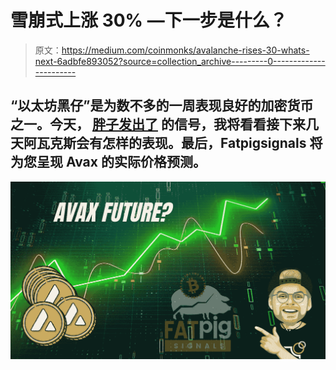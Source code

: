 # 雪崩式上涨 30% —下一步是什么？

> 原文：<https://medium.com/coinmonks/avalanche-rises-30-whats-next-6adbfe893052?source=collection_archive---------0----------------------->

## “以太坊黑仔”是为数不多的一周表现良好的加密货币之一。今天， [**胖子发出了**](https://www.fatpigsignals.com/) 的信号，我将看看接下来几天阿瓦克斯会有怎样的表现。最后，Fatpigsignals 将为您呈现 Avax 的实际价格预测。

![](img/c38690e3760bc13e85632d2a7f04d50f.png)